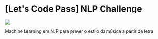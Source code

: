 # [Let's Code Pass] NLP Challenge

<img src="https://img.shields.io/badge/Status-In_Progress-orange"/>

Machine Learning em NLP para prever o estilo da música a partir da letra
